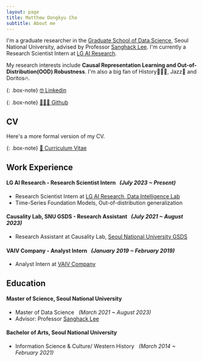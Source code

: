```yaml
---
layout: page
title: Matthew Dongkyu Cho
subtitle: About me
---
```


I'm a graduate researcher in the [Graduate School of Data Science](https://gsds.snu.ac.kr/), Seoul National University, advised by Professor [Sanghack Lee](https://www.sanghacklee.me/). I'm currently a Research Scientist Intern at [LG AI Research](https://www.lgresearch.ai/).

My research interests include **Causal Representation Learning and Out-of-Distribution(OOD) Robustness**. I'm also a big fan of History👨🏻‍🏫, Jazz🎷 and Doritos🔥.

{: .box-note}
[🤓 Linkedin](https://www.linkedin.com/in/umamicode/)

{: .box-note}
[👨🏻‍💻 Github](https://github.com/umamicode)

## CV

Here's a more formal version of my CV.

{: .box-note}
[📄 Curriculum Vitae](/assets/CV_DKCHO.pdf)

## Work Experience

#### LG AI Research - Research Scientist Intern &nbsp; *(July 2023 ~ Present)*
- Research Scientist Intern at [LG AI Research, Data Intelligence Lab](https://www.lgresearch.ai/ourwork/research?tab=PD)
- Time-Series Foundation Models, Out-of-distribution generalization

#### Causality Lab, SNU GSDS - Research Assistant &nbsp; *(July 2021 ~ August 2023)*
- Research Assistant at Causality Lab, [Seoul National University GSDS](https://gsds.snu.ac.kr/)

#### VAIV Company - Analyst Intern &nbsp; *(January 2019 ~ February 2019)*
- Analyst Intern at [VAIV Company](https://www.vaiv.kr/)


## Education

#### Master of Science, Seoul National University
- Master of Data Science &nbsp; *(March 2021 ~ August 2023)*
- Advisor: Professor [Sanghack Lee](https://www.sanghacklee.me/)

#### Bachelor of Arts, Seoul National University
- Information Science & Culture/ Western History &nbsp; *(March 2014 ~ February 2021)*




